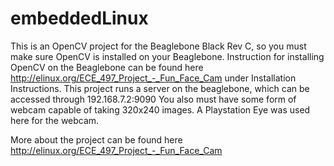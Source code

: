 # embeddedLinux

This is an OpenCV project for the Beaglebone Black Rev C, so you must make sure OpenCV is installed on your
Beaglebone. Instruction for installing OpenCV on the Beaglebone can be found here http://elinux.org/ECE_497_Project_-_Fun_Face_Cam
under Installation Instructions.
This project runs a server on the beaglebone, which can be accessed through 192.168.7.2:9090
You also must have some form of webcam capable of taking 320x240 images. A Playstation Eye was
used here for the webcam.

More about the project can be found here http://elinux.org/ECE_497_Project_-_Fun_Face_Cam
